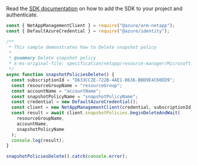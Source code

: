 Read the [SDK documentation](https://github.com/Azure/azure-sdk-for-js/blob/%40azure%2Farm-netapp_15.1.1/sdk/netapp/arm-netapp/README.md) on how to add the SDK to your project and authenticate.

```javascript
const { NetAppManagementClient } = require("@azure/arm-netapp");
const { DefaultAzureCredential } = require("@azure/identity");

/**
 * This sample demonstrates how to Delete snapshot policy
 *
 * @summary Delete snapshot policy
 * x-ms-original-file: specification/netapp/resource-manager/Microsoft.NetApp/stable/2021-10-01/examples/SnapshotPolicies_Delete.json
 */
async function snapshotPoliciesDelete() {
  const subscriptionId = "D633CC2E-722B-4AE1-B636-BBD9E4C60ED9";
  const resourceGroupName = "resourceGroup";
  const accountName = "accountName";
  const snapshotPolicyName = "snapshotPolicyName";
  const credential = new DefaultAzureCredential();
  const client = new NetAppManagementClient(credential, subscriptionId);
  const result = await client.snapshotPolicies.beginDeleteAndWait(
    resourceGroupName,
    accountName,
    snapshotPolicyName
  );
  console.log(result);
}

snapshotPoliciesDelete().catch(console.error);
```
